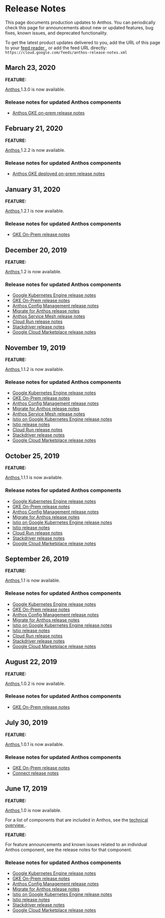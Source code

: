 #  Release Notes

This page documents production updates to Anthos. You can periodically check
this page for announcements about new or updated features, bug fixes, known
issues, and deprecated functionality.

To get the latest product updates delivered to you, add the URL of this page
to your [ feed reader
](https://wikipedia.org/wiki/Comparison_of_feed_aggregators) , or add the feed
URL directly: ` https://cloud.google.com/feeds/anthos-release-notes.xml `

##  March 23, 2020

**FEATURE:**

[ Anthos ](https://cloud.google.com/anthos) 1.3.0 is now available.

###  Release notes for updated Anthos components

  * [ Anthos GKE on-prem release notes ](https://cloud.google.com/anthos/gke/docs/on-prem/release-notes)

##  February 21, 2020

**FEATURE:**

[ Anthos ](https://cloud.google.com/anthos) 1.2.2 is now available.

###  Release notes for updated Anthos components

  * [ Anthos GKE deployed on-prem release notes ](https://cloud.google.com/anthos/gke/docs/on-prem/release-notes)

##  January 31, 2020

**FEATURE:**

[ Anthos ](https://cloud.google.com/anthos) 1.2.1 is now available.

###  Release notes for updated Anthos components

  * [ GKE On-Prem release notes ](https://cloud.google.com/gke-on-prem/docs/release-notes)

##  December 20, 2019

**FEATURE:**

[ Anthos ](https://cloud.google.com/anthos) 1.2 is now available.

###  Release notes for updated Anthos components

  * [ Google Kubernetes Engine release notes ](https://cloud.google.com/kubernetes-engine/docs/release-notes)
  * [ GKE On-Prem release notes ](https://cloud.google.com/gke-on-prem/docs/release-notes)
  * [ Anthos Config Management release notes ](https://cloud.google.com/anthos-config-management/docs/release-notes)
  * [ Migrate for Anthos release notes ](https://cloud.google.com/velostrata/docs/anthos-migrate/release-notes)
  * [ Anthos Service Mesh release notes ](https://cloud.google.com/service-mesh/docs/release-notes)
  * [ Cloud Run release notes ](https://cloud.google.com/run/docs/release-notes)
  * [ Stackdriver release notes ](https://cloud.google.com/stackdriver/docs/release-notes)
  * [ Google Cloud Marketplace release notes ](https://cloud.google.com/marketplace/docs/release-notes)

##  November 19, 2019

**FEATURE:**

[ Anthos ](https://cloud.google.com/anthos) 1.1.2 is now available.

###  Release notes for updated Anthos components

  * [ Google Kubernetes Engine release notes ](https://cloud.google.com/kubernetes-engine/docs/release-notes)
  * [ GKE On-Prem release notes ](https://cloud.google.com/gke-on-prem/docs/release-notes)
  * [ Anthos Config Management release notes ](https://cloud.google.com/anthos-config-management/docs/release-notes)
  * [ Migrate for Anthos release notes ](https://cloud.google.com/velostrata/docs/anthos-migrate/release-notes)
  * [ Anthos Service Mesh release notes ](https://cloud.google.com/service-mesh/docs/release-notes)
  * [ Istio on Google Kubernetes Engine release notes ](https://cloud.google.com/istio/docs/istio-on-gke/release-notes)
  * [ Istio release notes ](https://istio.io/news/2019/)
  * [ Cloud Run release notes ](https://cloud.google.com/run/docs/release-notes)
  * [ Stackdriver release notes ](https://cloud.google.com/stackdriver/docs/release-notes)
  * [ Google Cloud Marketplace release notes ](https://cloud.google.com/marketplace/docs/release-notes)

##  October 25, 2019

**FEATURE:**

[ Anthos ](https://cloud.google.com/anthos) 1.1.1 is now available.

###  Release notes for updated Anthos components

  * [ Google Kubernetes Engine release notes ](https://cloud.google.com/kubernetes-engine/docs/release-notes)
  * [ GKE On-Prem release notes ](https://cloud.google.com/gke-on-prem/docs/release-notes)
  * [ Anthos Config Management release notes ](https://cloud.google.com/anthos-config-management/docs/release-notes)
  * [ Migrate for Anthos release notes ](https://cloud.google.com/velostrata/docs/anthos-migrate/release-notes)
  * [ Istio on Google Kubernetes Engine release notes ](https://cloud.google.com/istio/docs/istio-on-gke/release-notes)
  * [ Istio release notes ](https://istio.io/news/2019/)
  * [ Cloud Run release notes ](https://cloud.google.com/run/docs/release-notes)
  * [ Stackdriver release notes ](https://cloud.google.com/stackdriver/docs/release-notes)
  * [ Google Cloud Marketplace release notes ](https://cloud.google.com/marketplace/docs/release-notes)

##  September 26, 2019

**FEATURE:**

[ Anthos ](https://cloud.google.com/anthos) 1.1 is now available.

###  Release notes for updated Anthos components

  * [ Google Kubernetes Engine release notes ](https://cloud.google.com/kubernetes-engine/docs/release-notes)
  * [ GKE On-Prem release notes ](https://cloud.google.com/gke-on-prem/docs/release-notes)
  * [ Anthos Config Management release notes ](https://cloud.google.com/anthos-config-management/docs/release-notes)
  * [ Migrate for Anthos release notes ](https://cloud.google.com/velostrata/docs/anthos-migrate/release-notes)
  * [ Istio on Google Kubernetes Engine release notes ](https://cloud.google.com/istio/docs/istio-on-gke/release-notes)
  * [ Istio release notes ](https://istio.io/news/2019/)
  * [ Cloud Run release notes ](https://cloud.google.com/run/docs/release-notes)
  * [ Stackdriver release notes ](https://cloud.google.com/stackdriver/docs/release-notes)
  * [ Google Cloud Marketplace release notes ](https://cloud.google.com/marketplace/docs/release-notes)

##  August 22, 2019

**FEATURE:**

[ Anthos ](https://cloud.google.com/anthos) 1.0.2 is now available.

###  Release notes for updated Anthos components

  * [ GKE On-Prem release notes ](https://cloud.google.com/gke-on-prem/docs/release-notes)

##  July 30, 2019

**FEATURE:**

[ Anthos ](https://cloud.google.com/anthos) 1.0.1 is now available.

###  Release notes for updated Anthos components

  * [ GKE On-Prem release notes ](https://cloud.google.com/gke-on-prem/docs/release-notes)
  * [ Connect release notes ](https://cloud.google.com/anthos/multicluster-management/connect/release-notes)

##  June 17, 2019

**FEATURE:**

[ Anthos ](https://cloud.google.com/anthos) 1.0 is now available.

For a list of components that are included in Anthos, see the [ technical
overview ](https://cloud.google.com/anthos/docs/concepts/overview) .

**FEATURE:**

For feature announcements and known issues related to an individual Anthos
component, see the release notes for that component.

###  Release notes for updated Anthos components

  * [ Google Kubernetes Engine release notes ](https://cloud.google.com/kubernetes-engine/docs/release-notes)
  * [ GKE On-Prem release notes ](https://cloud.google.com/gke-on-prem/docs/release-notes)
  * [ Anthos Config Management release notes ](https://cloud.google.com/anthos-config-management/docs/release-notes)
  * [ Migrate for Anthos release notes ](https://cloud.google.com/velostrata/docs/anthos-migrate/release-notes)
  * [ Istio on Google Kubernetes Engine release notes ](https://cloud.google.com/istio/docs/istio-on-gke/release-notes)
  * [ Istio release notes ](https://istio.io/about/notes/)
  * [ Stackdriver release notes ](https://cloud.google.com/stackdriver/docs/release-notes)
  * [ Google Cloud Marketplace release notes ](https://cloud.google.com/marketplace/docs/release-notes)

